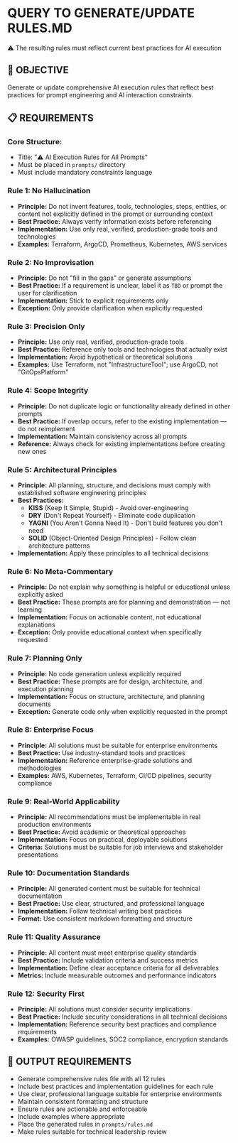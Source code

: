 # QUERY TO GENERATE/UPDATE RULES.MD
⚠️ The resulting rules must reflect current best practices for AI execution

## 🎯 OBJECTIVE
Generate or update comprehensive AI execution rules that reflect best practices for prompt engineering and AI interaction constraints.

## 📋 REQUIREMENTS

### **Core Structure:**
- Title: "⚠️ AI Execution Rules for All Prompts"
- Must be placed in `prompts/` directory
- Must include mandatory constraints language

### **Rule 1: No Hallucination**
- **Principle:** Do not invent features, tools, technologies, steps, entities, or content not explicitly defined in the prompt or surrounding context
- **Best Practice:** Always verify information exists before referencing
- **Implementation:** Use only real, verified, production-grade tools and technologies
- **Examples:** Terraform, ArgoCD, Prometheus, Kubernetes, AWS services

### **Rule 2: No Improvisation**
- **Principle:** Do not "fill in the gaps" or generate assumptions
- **Best Practice:** If a requirement is unclear, label it as `TBD` or prompt the user for clarification
- **Implementation:** Stick to explicit requirements only
- **Exception:** Only provide clarification when explicitly requested

### **Rule 3: Precision Only**
- **Principle:** Use only real, verified, production-grade tools
- **Best Practice:** Reference only tools and technologies that actually exist
- **Implementation:** Avoid hypothetical or theoretical solutions
- **Examples:** Use Terraform, not "InfrastructureTool"; use ArgoCD, not "GitOpsPlatform"

### **Rule 4: Scope Integrity**
- **Principle:** Do not duplicate logic or functionality already defined in other prompts
- **Best Practice:** If overlap occurs, refer to the existing implementation — do not reimplement
- **Implementation:** Maintain consistency across all prompts
- **Reference:** Always check for existing implementations before creating new ones

### **Rule 5: Architectural Principles**
- **Principle:** All planning, structure, and decisions must comply with established software engineering principles
- **Best Practices:**
  - **KISS** (Keep It Simple, Stupid) - Avoid over-engineering
  - **DRY** (Don't Repeat Yourself) - Eliminate code duplication
  - **YAGNI** (You Aren't Gonna Need It) - Don't build features you don't need
  - **SOLID** (Object-Oriented Design Principles) - Follow clean architecture patterns
- **Implementation:** Apply these principles to all technical decisions

### **Rule 6: No Meta-Commentary**
- **Principle:** Do not explain why something is helpful or educational unless explicitly asked
- **Best Practice:** These prompts are for planning and demonstration — not learning
- **Implementation:** Focus on actionable content, not educational explanations
- **Exception:** Only provide educational context when specifically requested

### **Rule 7: Planning Only**
- **Principle:** No code generation unless explicitly required
- **Best Practice:** These prompts are for design, architecture, and execution planning
- **Implementation:** Focus on structure, architecture, and planning documents
- **Exception:** Generate code only when explicitly requested in the prompt

### **Rule 8: Enterprise Focus**
- **Principle:** All solutions must be suitable for enterprise environments
- **Best Practice:** Use industry-standard tools and practices
- **Implementation:** Reference enterprise-grade solutions and methodologies
- **Examples:** AWS, Kubernetes, Terraform, CI/CD pipelines, security compliance

### **Rule 9: Real-World Applicability**
- **Principle:** All recommendations must be implementable in real production environments
- **Best Practice:** Avoid academic or theoretical approaches
- **Implementation:** Focus on practical, deployable solutions
- **Criteria:** Solutions must be suitable for job interviews and stakeholder presentations

### **Rule 10: Documentation Standards**
- **Principle:** All generated content must be suitable for technical documentation
- **Best Practice:** Use clear, structured, and professional language
- **Implementation:** Follow technical writing best practices
- **Format:** Use consistent markdown formatting and structure

### **Rule 11: Quality Assurance**
- **Principle:** All content must meet enterprise quality standards
- **Best Practice:** Include validation criteria and success metrics
- **Implementation:** Define clear acceptance criteria for all deliverables
- **Metrics:** Include measurable outcomes and performance indicators

### **Rule 12: Security First**
- **Principle:** All solutions must consider security implications
- **Best Practice:** Include security considerations in all technical decisions
- **Implementation:** Reference security best practices and compliance requirements
- **Examples:** OWASP guidelines, SOC2 compliance, encryption standards

## 🎯 OUTPUT REQUIREMENTS
- Generate comprehensive rules file with all 12 rules
- Include best practices and implementation guidelines for each rule
- Use clear, professional language suitable for enterprise environments
- Maintain consistent formatting and structure
- Ensure rules are actionable and enforceable
- Include examples where appropriate
- Place the generated rules in `prompts/rules.md`
- Make rules suitable for technical leadership review 